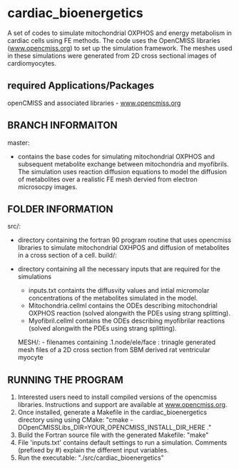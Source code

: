 cardiac_bioenergetics
===========

A set of codes to simulate mitochondrial OXPHOS and energy metabolism in cardiac cells using FE methods. 
The code uses the OpenCMISS libraries (www.opencmiss.org) to set up the simulation framework. The meshes used in these simulations were generated from
2D cross sectional images of cardiomyocytes. 

**required Applications/Packages**
----------------------------------
openCMISS and associated libraries - www.opencmiss.org

**BRANCH INFORMAITON**
----------------------
master:
 - contains the base codes for simulating mitochondrial OXPHOS and subsequent metabolite exchange between mitochondria and myofibrils. 
The simulation uses reaction diffusion equations to model the diffusion of metabolites over a realistic FE mesh dervied from electron 
microsocpy images. 

**FOLDER INFORMATION**
----------------------
 src/:
 - directory containing the fortran 90 program routine that uses opencmiss libraries to simulate mitochondrial OXHPOS and diffusion of metabolites in a cross section of a cell.
build/:
  - directory containing all the necessary inputs that are required for the simulations
    - inputs.txt containts the diffusvity values and intial micromolar concentrations of the metabolites simulated in the model.
    - Mitochondria.cellml contains the ODEs describing mitochondrial OXPHOS reaction (solved alongwith the PDEs using strang splitting). 
    - Myofibril.cellml contains the ODEs describing myofibrilar reactions (solved alongwith the PDEs using strang splitting). 

    MESH/:
        - filenames containing .1.node/ele/face : trinagle generated mesh files of a 2D cross section from SBM derived rat ventricular myocyte
 


RUNNING THE PROGRAM
-------------------
1. Interested users need to install compiled versions of the opencmiss libraries. Instructions and support are available at www.opencmiss.org. 
2. Once installed, generate a Makefile in the cardiac_bioenergetics directory using using CMake: "cmake -DOpenCMISSLibs_DIR=YOUR_OPENCMISS_INSTALL_DIR_HERE ."
3. Build the Fortran source file with the generated Makefile: "make"
4. File 'inputs.txt' contains default settings to run a simulation. Comments (prefixed by #) explain the different input variables.
5. Run the executable: "./src/cardiac_bioenergetics"
